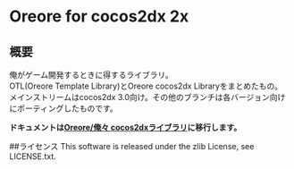 # Oreore for cocos2dx 2x
## 概要
俺がゲーム開発するときに得するライブラリ。  
OTL(Oreore Template Library)とOreore cocos2dx Libraryをまとめたもの。  
メインストリームはcocos2dx 3.0向け。その他のブランチは各バージョン向けにポーティングしたものです。

**ドキュメントは[Oreore/俺々 cocos2dxライブラリ](http://giemsa.github.io/oreore/)に移行します。**

##ライセンス
This software is released under the zlib License, see LICENSE.txt.
